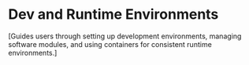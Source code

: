 # Dev and Runtime Environments

[Guides users through setting up development environments, managing software modules, and using containers for consistent runtime environments.]